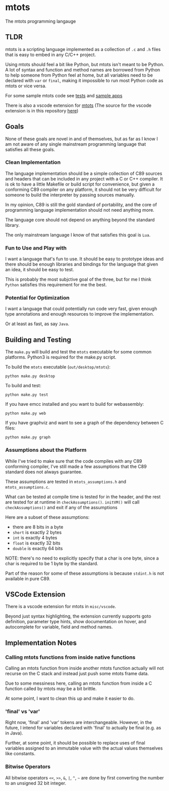 # mtots

The mtots programming langauge

## TLDR

mtots is a scripting language implemented as a collection of
`.c` and `.h` files that is easy to embed in any C/C++ project.

Using mtots should feel a bit like Python, but mtots isn't
meant to be Python. A lot of syntax and function and method names
are borrowed from Python to help someone from Python feel at home,
but all variables need to be declared with `var` or `final`,
making it impossible to run most Python code as mtots or vice versa.

For some sample mtots code see [tests](test/) and [sample apps](misc/apps/)

There is also a vscode extension for [mtots](https://marketplace.visualstudio.com/items?itemName=mtots.mtots)
(The source for the vscode extension is in this repository [here](misc/vscode/))

## Goals

None of these goals are novel in and of themselves, but as far as I know
I am not aware of any single mainstream programming language that satisfies
all these goals.

### Clean Implementation

The language implementation should be a simple collection of C89 sources
and headers that can be included in any project with a C or C++
compiler. It is ok to have a little Makefile or build script for convenience,
but given a conforming C89 compiler on any platform, it should not be very
difficult for someone to build the interpreter by passing sources manually.

In my opinion, C89 is still the gold standard of portability, and the core of
programming language implementation should not need anything more.

The language core should not depend on anything beyond the standard library.

The only mainstream language I know of that satisfies this goal is `Lua`.

### Fun to Use and Play with

I want a language that's fun to use. It should be easy to prototype ideas
and there should be enough libraries and bindings for the language
that given an idea, it should be easy to test.

This is probably the most subjctive goal of the three, but for me
I think `Python` satisfies this requirement for me the best.

### Potential for Optimization

I want a language that could potentially run code very fast, given
enough type annotations and enough resources to improve the implementation.

Or at least as fast, as say `Java`.

## Building and Testing

The `make.py` will build and test the `mtots` executable for some
common platforms. Python3 is required for the make.py script.

To build the `mtots` executable (`out/desktop/mtots`):

```
python make.py desktop
```

To build and test:

```
python make.py test
```

If you have emcc installed and you want to build for webassembly:

```
python make.py web
```

If you have graphviz and want to see a graph of the dependency
between C files:

```
python make.py graph
```

### Assumptions about the Platform

While I've tried to make sure that the code compiles
with any C89 conforming compiler, I've still made a few assumptions
that the C89 standard does not always guarantee.

These assumptions are tested in `mtots_assumptions.h` and `mtots_assumptions.c`.

What can be tested at compile time is tested for in the header,
and the rest are tested for at runtime in `checkAssumptions()`.
`initVM()` will call `checkAssumptions()` and exit if any of the assumptions

Here are a subset of these assumptions:

* there are 8 bits in a byte
* `short` is exactly 2 bytes
* `int` is exactly 4 bytes
* `float` is exactly 32 bits
* `double` is exactly 64 bits

NOTE: there's no need to explicitly specify that a char
is one byte, since a char is required to be 1 byte by
the standard.

Part of the reason for some of these assumptions is because `stdint.h`
is not available in pure C89.

## VSCode Extension

There is a vscode extension for mtots in `misc/vscode`.

Beyond just syntax highlighting, the extension currently supports
goto definition, parameter type hints, show documentation on hover, and
autocomplete for variable, field and method names.

## Implementation Notes

### Calling mtots functions from inside native functions

Calling an mtots function from inside another mtots function
actually will not recurse on the C stack and instead just
push some mtots frame data.

Due to some messiness here, calling an mtots function from
inside a C function called by mtots may be a bit brittle.

At some point, I want to clean this up and make it easier to
do.

### 'final' vs 'var'

Right now, 'final' and 'var' tokens are interchangeable.
However, in the future, I intend for variables declared with 'final'
to actually be final (e.g. as in Java).

Further, at some point, it should be possible to replace uses of
final variables assigned to an immutable value with the actual
values themselves like constants.

### Bitwise Operators

All bitwise operators `<<`, `>>`, `&`, `|`, `^`, `~` are done by first
converting the number to an unsigned 32 bit integer.
